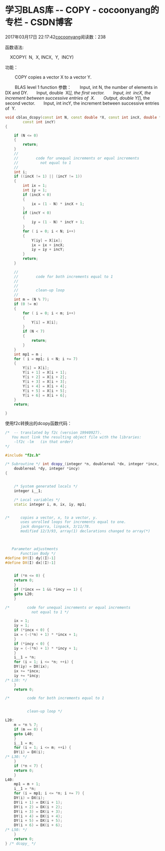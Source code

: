 # 学习BLAS库 -- COPY - cocoonyang的专栏 - CSDN博客





2017年03月17日 22:17:42[cocoonyang](https://me.csdn.net/cocoonyang)阅读数：238








函数语法: 


    XCOPY(  N,  X, INCX,  Y,  INCY)  

功能：

        COPY copies a vector X to a vector Y.

        BLAS level 1 function
参数：
      Input, int N, the number of elements in DX and DY.
      Input, double  X[*], the first vector.
      Input, int  incX, the increment between successive entries of  X.
      Output, double Y[*], the second vector.
      Input, int incY, the increment between successive entries of  Y. 




```cpp
void cblas_dcopy(const int N, const double *X, const int incX, double *Y,
		const int incY)
{

	if (N <= 0)
	{
		return;
	}
	//
	//        code for unequal increments or equal increments
	//          not equal to 1
	//
	int i;
	if ((incX != 1) || (incY != 1))
	{
		int ix = 1;
		int iy = 1;
		if (incX < 0)
		{
			ix = (1 - N) * incX + 1;
		}
		if (incY < 0)
		{
			iy = (1 - N) * incY + 1;
		}
		for ( i = 0; i < N; i++)
		{
			Y[iy] = X[ix];
			ix = ix + incX;
			iy = iy + incY;
		}
		return;
	}

	//
	//        code for both increments equal to 1
	//
	//
	//        clean-up loop
	//
	int m = (N % 7);
	if (0 != m)
	{
		for ( i = 0; i < m; i++)
		{
			Y[i] = X[i];
		}
		if (N < 7)
		{
			return;
		}
	}
	int mp1 = m ;
	for ( i = mp1; i < N; i += 7)
	{
		Y[i] = X[i];
		Y[i + 1] = X[i + 1];
		Y[i + 2] = X[i + 2];
		Y[i + 3] = X[i + 3];
		Y[i + 4] = X[i + 4];
		Y[i + 5] = X[i + 5];
		Y[i + 6] = X[i + 6];
	}
	return;

}
```





使用f2c转换出的dcopy函数代码：




```cpp
/*  -- translated by f2c (version 19940927).
   You must link the resulting object file with the libraries:
	-lf2c -lm   (in that order)
*/

#include "f2c.h"

/* Subroutine */ int dcopy_(integer *n, doublereal *dx, integer *incx, 
	doublereal *dy, integer *incy)
{


    /* System generated locals */
    integer i__1;

    /* Local variables */
    static integer i, m, ix, iy, mp1;


/*     copies a vector, x, to a vector, y.   
       uses unrolled loops for increments equal to one.   
       jack dongarra, linpack, 3/11/78.   
       modified 12/3/93, array(1) declarations changed to array(*)   


    
   Parameter adjustments   
       Function Body */
#define DY(I) dy[(I)-1]
#define DX(I) dx[(I)-1]


    if (*n <= 0) {
	return 0;
    }
    if (*incx == 1 && *incy == 1) {
	goto L20;
    }

/*        code for unequal increments or equal increments   
            not equal to 1 */

    ix = 1;
    iy = 1;
    if (*incx < 0) {
	ix = (-(*n) + 1) * *incx + 1;
    }
    if (*incy < 0) {
	iy = (-(*n) + 1) * *incy + 1;
    }
    i__1 = *n;
    for (i = 1; i <= *n; ++i) {
	DY(iy) = DX(ix);
	ix += *incx;
	iy += *incy;
/* L10: */
    }
    return 0;

/*        code for both increments equal to 1   


          clean-up loop */

L20:
    m = *n % 7;
    if (m == 0) {
	goto L40;
    }
    i__1 = m;
    for (i = 1; i <= m; ++i) {
	DY(i) = DX(i);
/* L30: */
    }
    if (*n < 7) {
	return 0;
    }
L40:
    mp1 = m + 1;
    i__1 = *n;
    for (i = mp1; i <= *n; i += 7) {
	DY(i) = DX(i);
	DY(i + 1) = DX(i + 1);
	DY(i + 2) = DX(i + 2);
	DY(i + 3) = DX(i + 3);
	DY(i + 4) = DX(i + 4);
	DY(i + 5) = DX(i + 5);
	DY(i + 6) = DX(i + 6);
/* L50: */
    }
    return 0;
} /* dcopy_ */
```













